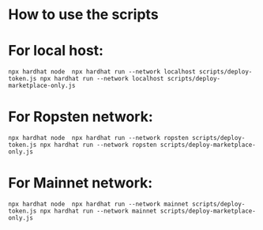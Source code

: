 # How to use the scripts

# For local host:

``npx hardhat node 
npx hardhat run --network localhost scripts/deploy-token.js
npx hardhat run --network localhost scripts/deploy-marketplace-only.js
``

# For Ropsten network:

``npx hardhat node 
npx hardhat run --network ropsten scripts/deploy-token.js
npx hardhat run --network ropsten scripts/deploy-marketplace-only.js
``

# For Mainnet network:

``npx hardhat node 
npx hardhat run --network mainnet scripts/deploy-token.js
npx hardhat run --network mainnet scripts/deploy-marketplace-only.js
``